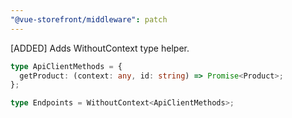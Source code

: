 ```yaml
---
"@vue-storefront/middleware": patch
---
```


[ADDED] Adds WithoutContext type helper.

```ts
type ApiClientMethods = {
  getProduct: (context: any, id: string) => Promise<Product>;
};

type Endpoints = WithoutContext<ApiClientMethods>;
```

